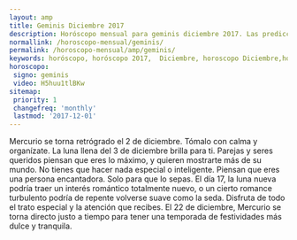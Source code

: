 ```yaml
---
layout: amp
title: Geminis Diciembre 2017 
description: Horóscopo mensual para geminis diciembre 2017. Las predicciones de amor, trabajo, vida personal gratis.
normallink: /horoscopo-mensual/geminis/
permalink: /horoscopo-mensual/amp/geminis/
keywords: horóscopo, horóscopo 2017,  Diciembre, horoscopo Diciembre,horóscopo esperanza gracia, horoscop, horóscopos gratis, horoscopo geminis, horoscopo geminis 2017, Tarot, Astrologia, Zodíaco, geminis, horoscopo gratis, horoscopo del mes 
horoscopo:
 signo: geminis
 video: H5huu1tlBKw
sitemap:
 priority: 1
 changefreq: 'monthly'
 lastmod: '2017-12-01'
---
```


 Mercurio se torna retrógrado el 2 de diciembre. Tómalo con calma y organízate. La luna llena del 3 de diciembre brilla para ti. Parejas y seres queridos piensan que eres lo máximo, y quieren mostrarte más de su mundo. No tienes que hacer nada especial o inteligente. Piensan que eres una persona encantadora. Solo para que lo sepas. El día 17, la luna nueva podría traer un interés romántico totalmente nuevo, o un cierto romance turbulento podría de repente volverse suave como la seda. Disfruta de todo el trato especial y la atención que recibes. El 22 de diciembre, Mercurio se torna directo justo a tiempo para tener una temporada de festividades más dulce y tranquila. 
